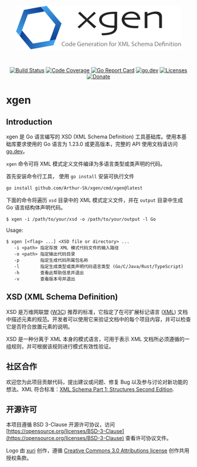 <p align="center"><img width="450" src="./xgen.svg" alt="xgen logo"></p>

<br>

<p align="center">
    <a href="https://github.com/Arthur-Sk/xgen/actions/workflows/go.yml"><img src="https://github.com/Arthur-Sk/xgen/actions/workflows/go.yml/badge.svg" alt="Build Status"></a>
    <a href="https://codecov.io/gh/xuri/xgen"><img src="https://codecov.io/gh/xuri/xgen/branch/master/graph/badge.svg" alt="Code Coverage"></a>
    <a href="https://goreportcard.com/report/github.com/Arthur-Sk/xgen"><img src="https://goreportcard.com/badge/github.com/Arthur-Sk/xgen" alt="Go Report Card"></a>
    <a href="https://pkg.go.dev/github.com/Arthur-Sk/xgen"><img src="https://img.shields.io/badge/go.dev-reference-007d9c?logo=go&logoColor=white" alt="go.dev"></a>
    <a href="https://opensource.org/licenses/BSD-3-Clause"><img src="https://img.shields.io/badge/license-bsd-orange.svg" alt="Licenses"></a>
    <a href="https://www.paypal.me/xuri"><img src="https://img.shields.io/badge/Donate-PayPal-green.svg" alt="Donate"></a>
</p>

# xgen

## Introduction

xgen 是 Go 语言编写的 XSD (XML Schema Definition) 工具基础库。使用本基础库要求使用的 Go 语言为 1.23.0 或更高版本，完整的 API 使用文档请访问 [go.dev](https://pkg.go.dev/github.com/Arthur-Sk/xgen)。

`xgen` 命令可将 XML 模式定义文件编译为多语言类型或类声明的代码。

首先安装命令行工具， 使用 `go install` 安装可执行文件

```sh
go install github.com/Arthur-Sk/xgen/cmd/xgen@latest
```

下面的命令将遍历 `xsd` 目录中的 XML 模式定义文件，并在 `output` 目录中生成 Go 语言结构体声明代码。

```text
$ xgen -i /path/to/your/xsd -o /path/to/your/output -l Go
```

Usage:

```text
$ xgen [<flag> ...] <XSD file or directory> ...
   -i <path> 指定存放 XML 模式代码文件的输入路径
   -o <path> 指定输出代码目录
   -p        指定生成代码所属包名称
   -l        指定生成类型或类声明代码语言类型 (Go/C/Java/Rust/TypeScript)
   -h        查看此帮助信息并退出
   -v        查看版本号并退出
```

## XSD (XML Schema Definition)

XSD 是万维网联盟 ([W3C](https://www.w3.org)) 推荐的标准，它指定了在可扩展标记语言 ([XML](https://www.w3.org/TR/xml/)) 文档中描述元素的规范。开发者可以使用它来验证文档中的每个项目内容，并可以检查它是否符合放置元素的说明。

XSD 是一种分离于 XML 本身的模式语言，可用于表示 XML 文档所必须遵循的一组规则，并可根据该规则进行模式有效性验证。

## 社区合作

欢迎您为此项目贡献代码，提出建议或问题、修复 Bug 以及参与讨论对新功能的想法。XML 符合标准：[XML Schema Part 1: Structures Second Edition](https://www.w3.org/TR/xmlschema-1/).

## 开源许可

本项目遵循 BSD 3-Clause 开源许可协议，访问 [https://opensource.org/licenses/BSD-3-Clause](https://opensource.org/licenses/BSD-3-Clause) 查看许可协议文件。

Logo 由 [xuri](https://xuri.me) 创作，遵循 [Creative Commons 3.0 Attributions license](http://creativecommons.org/licenses/by/3.0/) 创作共用授权条款。
